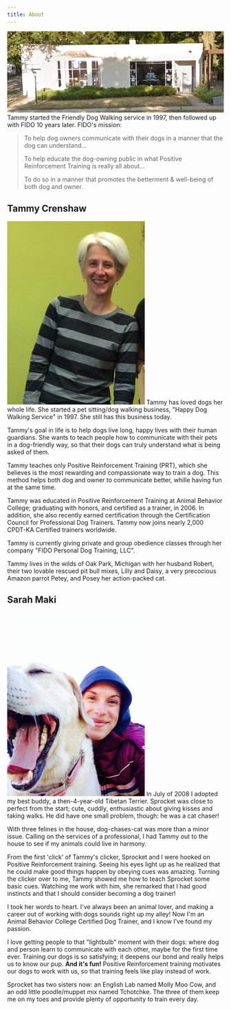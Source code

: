 ```yaml
---
title: About
---
```


![FIDO is at 703 Livernois in Ferndale, MI](/images/fido_building.png)
Tammy started the Friendly Dog Walking service in 1997, then followed up with FIDO 10 years later. 
FIDO's mission:

  > To help dog owners communicate with their dogs in a manner that the dog can understand&hellip;
  >
  > To help educate the dog-owning public in what Positive Reinforcement Training is really all about&hellip;
  >
  > To do so in a manner that promotes the betterment &amp; well-being of both dog and owner.

## Tammy Crenshaw
<img class="right" src="/images/tammy.jpg" alt="" />
Tammy has loved dogs her whole life. She started a pet sitting/dog walking business, "Happy Dog 
Walking Service" in 1997. She still has this business today.

Tammy's goal in life is to help dogs live long, happy lives with their human guardians. She wants 
to teach people how to communicate with their pets in a dog-friendly way, so that their dogs can 
truly understand what is being asked of them.

Tammy teaches only Positive Reinforcement Training (PRT), which she believes is the most rewarding 
and compassionate way to train a dog. This method helps both dog and owner to communicate better, 
whille having fun at the same time.

Tammy was educated in Positive Reinforcement Training at Animal Behavior College; graduating with 
honors, and certified as a trainer, in 2006. In addition, she also recently earned certification 
through the Certification Council for Professional Dog Trainers. Tammy now joins nearly 2,000 
CPDT-KA Certified trainers worldwide.

Tammy is currently giving private and group obedience classes through her company "FIDO Personal Dog 
Training, LLC".

Tammy lives in the wilds of Oak Park, Michigan with her husband Robert, their two lovable rescued 
pit bull mixes, Lilly and Daisy, a very precocious Amazon parrot Petey, and Posey her action-packed 
cat.

## Sarah Maki
<img class="right" src="/images/sarah.jpg" alt="" />
In July of 2008 I adopted my best buddy, a then-4-year-old Tibetan Terrier. Sprocket was close to perfect 
from the start; cute, cuddly, enthusiastic about giving kisses and taking walks. He did have one small 
problem, though: he was a cat chaser!

With three felines in the house, dog-chases-cat was more than a minor issue. Calling on the services of 
a professional, I had Tammy out to the house to see if my animals could live in harmony.

From the first 'click' of Tammy's clicker, Sprocket and I were hooked on Positive Reinforcement training. 
Seeing his eyes light up as he realized that he could make good things happen by obeying cues was amazing. 
Turning the clicker over to me, Tammy showed me how to teach Sprocket some basic cues. Watching me work 
with him, she remarked that I had good instincts and that I should consider becoming a dog trainer!

I took her words to heart. I've always been an animal lover, and making a career out of working with dogs 
sounds right up my alley! Now I'm an Animal Behavior College Certified Dog Trainer, and I know I've found 
my passion.

I love getting people to that "lightbulb" moment with their dogs: where dog and person learn to communicate 
with each other, maybe for the first time ever. Training our dogs is so satisfying; it deepens our bond and 
really helps us to know our pup. __And it's fun!__ Positive Reinforcement training motivates our dogs to work 
with us, so that training feels like play instead of work.

Sprocket has two sisters now: an English Lab named Molly Moo Cow, and an odd little poodle/muppet mix 
named Tchotchke. The three of them keep me on my toes and provide plenty of opportunity to train every day.